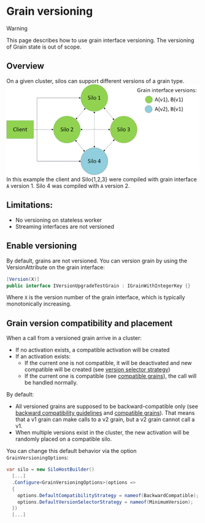 # Grain versioning

> [!WARNING]
> This page describes how to use grain interface versioning. The versioning of
> Grain state is out of scope.

## Overview
On a given cluster, silos can support different versions of a grain type.
![Cluster with different versions of a grain](version.png)
In this example the client and Silo{1,2,3} were compiled with grain interface `A` version 1. Silo 4 was compiled with `A` version 2.

## Limitations:
-	No versioning on stateless worker
-	Streaming interfaces are not versioned

## Enable versioning
By default, grains are not versioned. You can version grain by using the VersionAttribute on the grain interface:

``` cs
[Version(X)]
public interface IVersionUpgradeTestGrain : IGrainWithIntegerKey {}
```

Where `X` is the version number of the grain interface, which is typically monotonically increasing.

## Grain version compatibility and placement
When a call from a versioned grain arrive in a cluster:
- If no activation exists, a compatible activation will be created
- If an activation exists:
  - If the current one is not compatible, it will be deactivated and new compatible will be created (see [version selector strategy](Version-selector-strategy.md))
  - If the current one is compatible (see [compatible grains](Compatible-grains.md)), the call will be handled normally.

By default:
- All versioned grains are supposed to be backward-compatible only (see [backward compatibility guidelines](Backward-compatibility-guidelines.md) and [compatible grains](Compatible-grains.md)). That means that a v1 grain can make calls to a v2 grain, but a v2 grain cannot call a v1. 
- When multiple versions exist in the cluster, the new activation will be randomly placed on a compatible silo. 

You can change this default behavior via the option `GrainVersioningOptions`:

```csharp
var silo = new SiloHostBuilder()
  [...]
  .Configure<GrainVersioningOptions>(options => 
  {
    options.DefaultCompatibilityStrategy = nameof(BackwardCompatible);
    options.DefaultVersionSelectorStrategy = nameof(MinimumVersion);
  })
  [...]
```